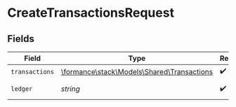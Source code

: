 # CreateTransactionsRequest


## Fields

| Field                                                                             | Type                                                                              | Required                                                                          | Description                                                                       | Example                                                                           |
| --------------------------------------------------------------------------------- | --------------------------------------------------------------------------------- | --------------------------------------------------------------------------------- | --------------------------------------------------------------------------------- | --------------------------------------------------------------------------------- |
| `transactions`                                                                    | [\formance\stack\Models\Shared\Transactions](../../models/shared/Transactions.md) | :heavy_check_mark:                                                                | N/A                                                                               |                                                                                   |
| `ledger`                                                                          | *string*                                                                          | :heavy_check_mark:                                                                | Name of the ledger.                                                               | ledger001                                                                         |